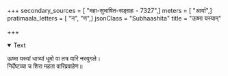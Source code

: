 +++
secondary_sources = [ "महा-सुभाषित-सङ्ग्रहः - 7327",]
meters = [ "आर्या",]
pratimaala_letters = [ "न", "ण",]
jsonClass = "Subhaashita"
title = "ऊष्मा यस्याम्"

+++

<details open><summary>Text</summary>

ऊष्मा यस्यां धात्र्यां धूमो वा तत्र वारि नरयुगले।  
निर्देष्टव्या च शिरा महता वारिप्रवाहेण॥
</details>
